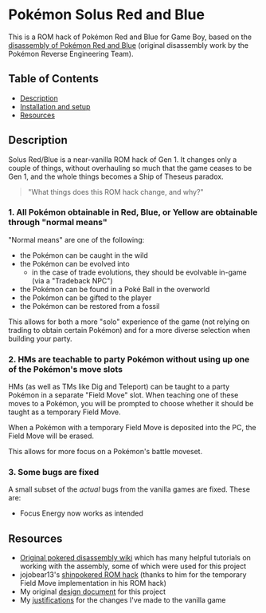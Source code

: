 # Pokémon Solus Red and Blue

This is a ROM hack of Pokémon Red and Blue for Game Boy, based on the [disassembly of Pokémon Red and Blue](https://github.com/pret/pokered) (original disassembly work by the Pokémon Reverse Engineering Team).

## Table of Contents
- [Description](#description)
- [Installation and setup][installation]
- [Resources](#resources)

## Description

Solus Red/Blue is a near-vanilla ROM hack of Gen 1. It changes only a couple of things, without overhauling so much that the game ceases to be Gen 1, and the whole things becomes a Ship of Theseus paradox.

> "What things does this ROM hack change, and why?"

### 1. All Pokémon obtainable in Red, Blue, or Yellow are obtainable through "normal means"

"Normal means" are one of the following:
- the Pokémon can be caught in the wild
- the Pokémon can be evolved into
    - in the case of trade evolutions, they should be evolvable in-game (via a "Tradeback NPC")
- the Pokémon can be found in a Poké Ball in the overworld
- the Pokémon can be gifted to the player 
- the Pokémon can be restored from a fossil

This allows for both a more "solo" experience of the game (not relying on trading to obtain certain Pokémon) and for a more diverse selection when building your party.

### 2. HMs are teachable to party Pokémon without using up one of the Pokémon's move slots

HMs (as well as TMs like Dig and Teleport) can be taught to a party Pokémon in a separate "Field Move" slot. When teaching one of these moves to a Pokémon, you will be prompted to choose whether it should be taught as a temporary Field Move.

When a Pokémon with a temporary Field Move is deposited into the PC, the Field Move will be erased.

This allows for more focus on a Pokémon's battle moveset.

### 3. Some bugs are fixed

A small subset of the _actual_ bugs from the vanilla games are fixed. These are:

- Focus Energy now works as intended


## Resources

- [Original pokered disassembly wiki][wiki] which has many helpful tutorials on working with the assembly, some of which were used for this project
- jojobear13's [shinpokered ROM hack][shinpokered] (thanks to him for the temporary Field Move implementation in his ROM hack)
- My original [design document][designdoc] for this project
- My [justifications][justifications] for the changes I've made to the vanilla game


[wiki]: https://github.com/pret/pokered/wiki
[shinpokered]: https://github.com/jojobear13/shinpokered
[designdoc]: DESIGN.md
[justifications]: JUSTIFICATIONS.md
[installation]: INSTALL.md

